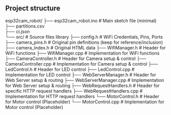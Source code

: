 ## Project structure

esp32cam_robot/
├── esp32cam_robot.ino          # Main sketch file (minimal)
├── partitions.csv           
├── ci.json                  
└── src/                        # Source files library
    ├── config.h                # WiFi Credentials, Pins, Ports
    ├── camera_pins.h           # Original pin definitions (keep for reference/inclusion)
    ├── camera_index.h          # Original HTML data
    ├── WifiManager.h           # Header for WiFi functions
    ├── WifiManager.cpp         # Implementation for WiFi functions
    ├── CameraController.h      # Header for Camera setup & control
    ├── CameraController.cpp    # Implementation for Camera setup & control
    ├── LedControl.h            # Header for LED control
    ├── LedControl.cpp          # Implementation for LED control
    ├── WebServerManager.h      # Header for Web Server setup & routing
    ├── WebServerManager.cpp    # Implementation for Web Server setup & routing
    ├── WebRequestHandlers.h    # Header for specific HTTP request handlers
    ├── WebRequestHandlers.cpp  # Implementation for HTTP request handlers
    └── MotorControl.h          # Header for Motor control (Placeholder)
    └── MotorControl.cpp        # Implementation for Motor control (Placeholder)